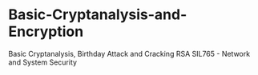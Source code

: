 # Basic-Cryptanalysis-and-Encryption
Basic Cryptanalysis, Birthday Attack and Cracking RSA
SIL765 - Network and System Security
